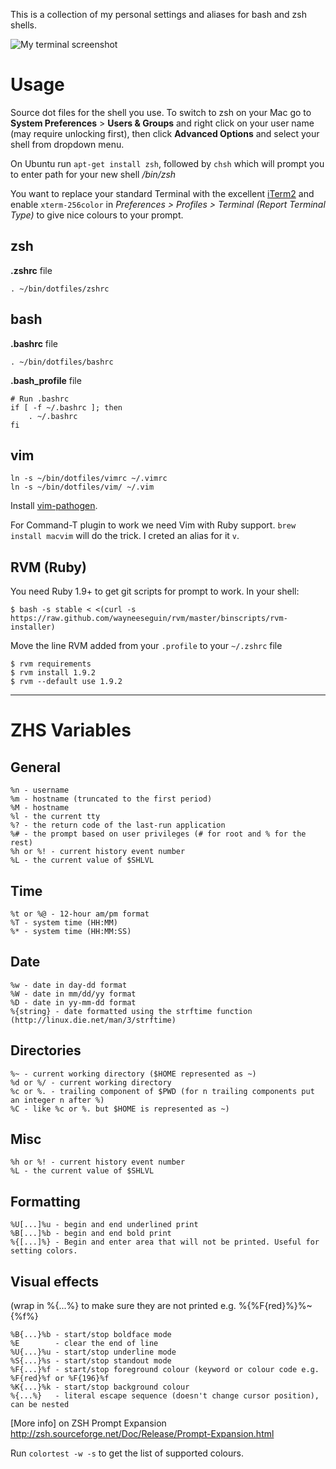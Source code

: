 This is a collection of my personal settings and aliases for bash and zsh shells.

![My terminal screenshot](https://raw.github.com/tyom/dotfiles/master/terminal-screenshot.png)

Usage
=====

Source dot files for the shell you use. To switch to zsh on your Mac go to **System Preferences** > **Users & Groups** and right click on your user name (may require unlocking first), then click **Advanced Options** and select your shell from dropdown menu. 

On Ubuntu run `apt-get install zsh`, followed by `chsh` which will prompt you to enter path for your new shell */bin/zsh*

You want to replace your standard Terminal with the excellent [iTerm2](http://www.iterm2.com/) and enable `xterm-256color` in *Preferences > Profiles > Terminal (Report Terminal Type)* to give nice colours to your prompt.

zsh
---

**.zshrc** file

    . ~/bin/dotfiles/zshrc


bash
----

**.bashrc** file

    . ~/bin/dotfiles/bashrc

**.bash_profile** file

    # Run .bashrc
    if [ -f ~/.bashrc ]; then
        . ~/.bashrc
    fi


vim
---

    ln -s ~/bin/dotfiles/vimrc ~/.vimrc
    ln -s ~/bin/dotfiles/vim/ ~/.vim

Install [vim-pathogen](https://github.com/tpope/vim-pathogen).

For Command-T plugin to work we need Vim with Ruby support.
`brew install macvim` will do the trick. I creted an alias for it `v`.


RVM (Ruby)
----------

You need Ruby 1.9+ to get git scripts for prompt to work. In your shell:

    $ bash -s stable < <(curl -s https://raw.github.com/wayneeseguin/rvm/master/binscripts/rvm-installer)

Move the line RVM added from your `.profile` to your `~/.zshrc` file

    $ rvm requirements
    $ rvm install 1.9.2
    $ rvm --default use 1.9.2 

---

ZHS Variables
=============

General
-------
    %n - username
    %m - hostname (truncated to the first period)
    %M - hostname
    %l - the current tty
    %? - the return code of the last-run application
    %# - the prompt based on user privileges (# for root and % for the rest)
    %h or %! - current history event number
    %L - the current value of $SHLVL

Time
----
    %t or %@ - 12-hour am/pm format
    %T - system time (HH:MM)
    %* - system time (HH:MM:SS)

Date
----
    %w - date in day-dd format
    %W - date in mm/dd/yy format
    %D - date in yy-mm-dd format
    %{string} - date formatted using the strftime function (http://linux.die.net/man/3/strftime)

Directories
-----------
    %~ - current working directory ($HOME represented as ~)
    %d or %/ - current working directory
    %c or %. - trailing component of $PWD (for n trailing components put an integer n after %)
    %C - like %c or %. but $HOME is represented as ~)

Misc
----
    %h or %! - current history event number
    %L - the current value of $SHLVL

Formatting
----------
    %U[...]%u - begin and end underlined print
    %B[...]%b - begin and end bold print
    %{[...]%} - Begin and enter area that will not be printed. Useful for setting colors.

Visual effects 
--------------
(wrap in %{...%} to make sure they are not printed e.g. %{%F{red}%}%~{%f%}

    %B{...}%b - start/stop boldface mode
    %E        - clear the end of line
    %U{...}%u - start/stop underline mode
    %S{...}%s - start/stop standout mode
    %F{...}%f - start/stop foreground colour (keyword or colour code e.g. %F{red}%f or %F{196}%f
    %K{...}%k - start/stop background colour
    %{...%}   - literal escape sequence (doesn't change cursor position), can be nested

[More info] on ZSH Prompt Expansion http://zsh.sourceforge.net/Doc/Release/Prompt-Expansion.html

Run `colortest -w -s` to get the list of supported colours.
